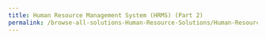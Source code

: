 ```yaml
---
title: Human Resource Management System (HRMS) (Part 2)
permalink: /browse-all-solutions-Human-Resource-Solutions/Human-Resource-Management-System-(HRMS)-(Part-2)
---
```



